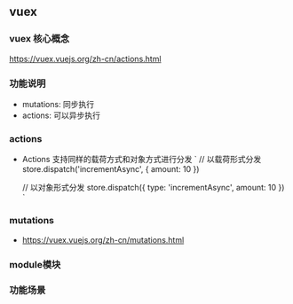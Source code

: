 ## vuex

### vuex 核心概念
https://vuex.vuejs.org/zh-cn/actions.html

### 功能说明
* mutations: 同步执行
* actions: 可以异步执行

### actions
* Actions 支持同样的载荷方式和对象方式进行分发
`
    // 以载荷形式分发
    store.dispatch('incrementAsync', {
        amount: 10
    })

    // 以对象形式分发
    store.dispatch({
        type: 'incrementAsync',
        amount: 10
    })
`

### mutations
* https://vuex.vuejs.org/zh-cn/mutations.html

### module模块


### 功能场景


